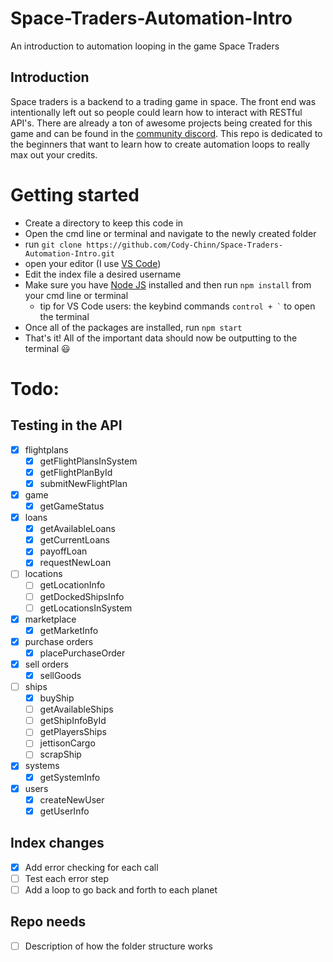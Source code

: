 # Space-Traders-Automation-Intro
An introduction to automation looping in the game Space Traders

## Introduction
Space traders is a backend to a trading game in space. The front end was intentionally left out so people could learn how to interact with RESTful API's. There are already a ton of awesome projects being created for this game and can be found in the [community discord](https://discord.gg/tQcRvx6a). This repo is dedicated to the beginners that want to learn how to create automation loops to really max out your credits.

# Getting started
 - Create a directory to keep this code in
 - Open the cmd line or terminal and navigate to the newly created folder
 - run ```git clone https://github.com/Cody-Chinn/Space-Traders-Automation-Intro.git```
 - open your editor (I use [VS Code](https://code.visualstudio.com/download))
 - Edit the index file a desired username
 - Make sure you have [Node JS](https://nodejs.org/en/download/) installed and then run ```npm install``` from your cmd line or terminal
    - tip for VS Code users: the keybind commands ``` control + ` ``` to open the terminal
 - Once all of the packages are installed, run ```npm start```
 - That's it! All of the important data should now be outputting to the terminal 😃

# Todo:
## Testing in the API
- [x] flightplans
    - [x] getFlightPlansInSystem
    - [x] getFlightPlanById
    - [x] submitNewFlightPlan
- [x] game
    - [x] getGameStatus
- [x] loans
    - [x] getAvailableLoans
    - [x] getCurrentLoans
    - [x] payoffLoan
    - [x] requestNewLoan
- [ ] locations
    - [ ] getLocationInfo
    - [ ] getDockedShipsInfo
    - [ ] getLocationsInSystem
- [x] marketplace
    - [x] getMarketInfo
- [x] purchase orders
    - [x] placePurchaseOrder
- [x] sell orders
    - [x] sellGoods
- [ ] ships
    - [x] buyShip
    - [ ] getAvailableShips
    - [ ] getShipInfoById
    - [ ] getPlayersShips
    - [ ] jettisonCargo
    - [ ] scrapShip
- [x] systems
    - [x] getSystemInfo
- [x] users
    - [x] createNewUser
    - [x] getUserInfo

## Index changes
- [x] Add error checking for each call
- [ ] Test each error step
- [ ] Add a loop to go back and forth to each planet

## Repo needs
- [ ] Description of how the folder structure works